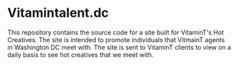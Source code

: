 Vitamintalent.dc
================

This repository contains the source code for a site built for VitaminT's Hot Creatives. The site is intended to promote individuals that VitmainT agents in Washington DC meet with. The site is sent to VitaminT clients to view on a daily basis to see hot creatives that we meet with. 